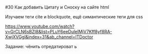 #30 Как добавить Цитату и Сноску на сайте html

Изучаем теги cite и blockquote, ещё симантические теги для css

https://www.youtube.com/watch?v=GrCLN6sBZI8&list=PLuY6eeDuleIMjV7Kff8yf8RA-XwjXVGgl&index=31&ab_channel=ITDoctor

Задание: чёнить отредатироват ь